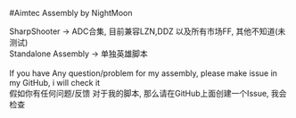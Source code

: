 #Aimtec Assembly by NightMoon

SharpShooter -> ADC合集, 目前兼容LZN,DDZ 以及所有市场FF, 其他不知道(未测试) <br>
Standalone Assembly -> 单独英雄脚本<br>
 <br>
If you have Any question/problem for my assembly, please make issue in my GitHub, i will check it <br>
假如你有任何问题/反馈 对于我的脚本, 那么请在GitHub上面创建一个Issue, 我会检查 <br>